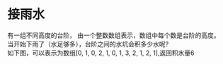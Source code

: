 # 接雨水

有一组不同高度的台阶， 由一个整数数组表示，数组中每个数是台阶的高度。  
当开始下雨了（水足够多），台阶之间的水坑会积多少水呢?  
如下图，可以表示为数组[0, 1, 0, 2, 1, 0, 1, 3, 2, 1, 2, 1],返回积水量6
